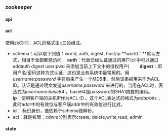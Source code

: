 ### zookeeper

#### api



#### acl

使用zkCli时，ACL的格式由<schema>:<id>:<acl>三段组成。

- schema：可以取下列值：world, auth, digest, host/ip
         **world：**默认方式，相当于全部都能访问
     　**auth**：代表已经认证通过的用户(cli中可以通过addauth digest user:pwd 来添加当前上下文中的授权用户)
  　　**digest**：即用户名:密码这种方式认证，这也是业务系统中最常用的。用 *username:password* 字符串来产生一个MD5串，然后该串被用来作为ACL ID。认证是通过明文发送*username:password* 来进行的，当用在ACL时，表达式为*username:base64* ，base64是password的SHA1摘要的编码。
  　　**ip**：使用客户端的主机IP作为ACL ID 。这个ACL表达式的格式为*addr/bits* ，此时addr中的有效位与客户端addr中的有效位进行比对。
- id： 标识身份，值依赖于schema做解析。
- acl：就是权限：cdwra分别表示create, delete,write,read, admin

#### state



